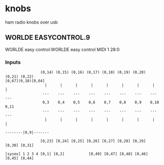 # knobs
ham radio knobs over usb

## WORLDE EASYCONTROL.9

WORLDE easy control:WORLDE easy control MIDI 1 28:0

### Inputs

```
                (0,14) (0,15) (0,16) (0,17) (0,18) (0,19) (0,20) (0,21) (0,22)
[0,67](0,10)[0,64]
                  |      |      |      |      |      |      |      |      |
                 ---    ---    ---    ---    ---    ---    ---    ---    ---
                 0,3    0,4    0,5    0,6    0,7    0,8    0,9    0,10   0,11
                 ---    ---    ---    ---    ---    ---    ---    ---    ---
                  |      |      |      |      |      |      |      |      |

--------|0,9|-------

                [0,23] [0,24] [0,25] [0,26] [0,27] [0,28] [0,29] [0,30] [0,31]

[sysex] 1 2 3 4 [0,1] [0,2]           [0,49] [0,47] [0,48] [0,46] [0,45] [0,44]

```
